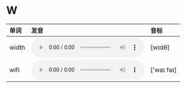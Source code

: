 
# W

| 单词  | 发音 | 音标 |
| :-- | :-- | :-- |
| width | <audio :src="$withBase('/audio/width.mp3')" controls="controls" controlslist="nodownload"></audio> | [wɪdθ] |
| wifi | <audio :src="$withBase('/audio/wifi.mp3')" controls="controls" controlslist="nodownload"></audio> | ['waɪ faɪ] |
